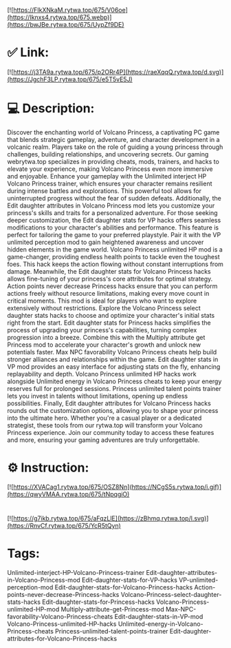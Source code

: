 [![https://FIkXNkaM.rytwa.top/675/V06oe](https://Iknxs4.rytwa.top/675.webp)](https://bwJBe.rytwa.top/675/UypZf9DE)
# ✅ Link:
[![https://j3TA9a.rytwa.top/675/p2ORr4P](https://raeXqqQ.rytwa.top/d.svg)](https://JgchF3LP.rytwa.top/675/e5T5vE5J)
# 💻 Description:
Discover the enchanting world of Volcano Princess, a captivating PC game that blends strategic gameplay, adventure, and character development in a volcanic realm. Players take on the role of guiding a young princess through challenges, building relationships, and uncovering secrets. Our gaming webrytwa.top specializes in providing cheats, mods, trainers, and hacks to elevate your experience, making Volcano Princess even more immersive and enjoyable.
Enhance your gameplay with the Unlimited interject HP Volcano Princess trainer, which ensures your character remains resilient during intense battles and explorations. This powerful tool allows for uninterrupted progress without the fear of sudden defeats. Additionally, the Edit daughter attributes in Volcano Princess mod lets you customize your princess's skills and traits for a personalized adventure.
For those seeking deeper customization, the Edit daughter stats for VP hacks offers seamless modifications to your character's abilities and performance. This feature is perfect for tailoring the game to your preferred playstyle. Pair it with the VP unlimited perception mod to gain heightened awareness and uncover hidden elements in the game world.
Volcano Princess unlimited HP mod is a game-changer, providing endless health points to tackle even the toughest foes. This hack keeps the action flowing without constant interruptions from damage. Meanwhile, the Edit daughter stats for Volcano Princess hacks allows fine-tuning of your princess's core attributes for optimal strategy.
Action points never decrease Princess hacks ensure that you can perform actions freely without resource limitations, making every move count in critical moments. This mod is ideal for players who want to explore extensively without restrictions. Explore the Volcano Princess select daughter stats hacks to choose and optimize your character's initial stats right from the start.
Edit daughter stats for Princess hacks simplifies the process of upgrading your princess's capabilities, turning complex progression into a breeze. Combine this with the Multiply attribute get Princess mod to accelerate your character's growth and unlock new potentials faster. Max NPC favorability Volcano Princess cheats help build stronger alliances and relationships within the game.
Edit daughter stats in VP mod provides an easy interface for adjusting stats on the fly, enhancing replayability and depth. Volcano Princess unlimited HP hacks work alongside Unlimited energy in Volcano Princess cheats to keep your energy reserves full for prolonged sessions. Princess unlimited talent points trainer lets you invest in talents without limitations, opening up endless possibilities.
Finally, Edit daughter attributes for Volcano Princess hacks rounds out the customization options, allowing you to shape your princess into the ultimate hero. Whether you're a casual player or a dedicated strategist, these tools from our rytwa.top will transform your Volcano Princess experience. Join our community today to access these features and more, ensuring your gaming adventures are truly unforgettable.

# ⚙️ Instruction:
[![https://XVACag1.rytwa.top/675/OSZ8Nn](https://NCgS5s.rytwa.top/i.gif)](https://qwyVMAA.rytwa.top/675/tNpqgiO)
#
[![https://g7ikb.rytwa.top/675/aFqzLlE](https://zBhmq.rytwa.top/l.svg)](https://RnvCf.rytwa.top/675/YcR5tQyn)
# Tags:
Unlimited-interject-HP-Volcano-Princess-trainer Edit-daughter-attributes-in-Volcano-Princess-mod Edit-daughter-stats-for-VP-hacks VP-unlimited-perception-mod Edit-daughter-stats-for-Volcano-Princess-hacks Action-points-never-decrease-Princess-hacks Volcano-Princess-select-daughter-stats-hacks Edit-daughter-stats-for-Princess-hacks Volcano-Princess-unlimited-HP-mod Multiply-attribute-get-Princess-mod Max-NPC-favorability-Volcano-Princess-cheats Edit-daughter-stats-in-VP-mod Volcano-Princess-unlimited-HP-hacks Unlimited-energy-in-Volcano-Princess-cheats Princess-unlimited-talent-points-trainer Edit-daughter-attributes-for-Volcano-Princess-hacks






